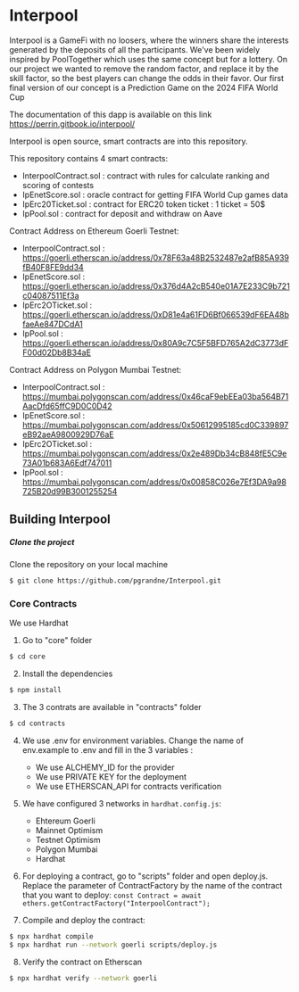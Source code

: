 # Interpool
Interpool is a GameFi with no loosers, where the winners share the interests generated by the deposits of all the participants.
We've been widely inspired by PoolTogether which uses the same concept but for a lottery. On our project we wanted to remove the random factor, and replace it by the skill factor, so the best players can change the odds in their favor.
Our first final version of our concept is a Prediction Game on the 2024 FIFA World Cup

The documentation of this dapp is available on this link https://perrin.gitbook.io/interpool/

Interpool is open source, smart contracts are into this repository.

This repository contains 4 smart contracts:
   - InterpoolContract.sol : contract with rules for calculate ranking and scoring of contests
   - IpEnetScore.sol : oracle contract for getting FIFA World Cup games data 
   - IpErc20Ticket.sol : contract for ERC20 token ticket : 1 ticket = 50$
   - IpPool.sol : contract for deposit and withdraw on Aave

Contract Address on Ethereum Goerli Testnet:
   * InterpoolContract.sol : https://goerli.etherscan.io/address/0x78F63a48B2532487e2afB85A939fB40F8FE9dd34
   * IpEnetScore.sol : https://goerli.etherscan.io/address/0x376d4A2cB540e01A7E233C9b721c04087511Ef3a
   * IpErc2OTicket.sol : https://goerli.etherscan.io/address/0xD81e4a61FD6Bf066539dF6EA48bfaeAe847DCdA1
   * IpPool.sol : https://goerli.etherscan.io/address/0x80A9c7C5F5BFD765A2dC3773dFF00d02Db8B34aE

Contract Address on Polygon Mumbai Testnet:
   * InterpoolContract.sol : https://mumbai.polygonscan.com/address/0x46caF9ebEEa03ba564B71AacDfd65ffC9D0C0D42
   * IpEnetScore.sol : https://mumbai.polygonscan.com/address/0x50612995185cd0C339897eB92aeA9800929D76aE
   * IpErc2OTicket.sol : https://mumbai.polygonscan.com/address/0x2e489Db34cB848fE5C9e73A01b683A6Edf747011
   * IpPool.sol : https://mumbai.polygonscan.com/address/0x00858C026e7Ef3DA9a98725B20d99B3001255254

## Building Interpool
##### Clone the project
Clone the repository on your local machine
```bash
$ git clone https://github.com/pgrandne/Interpool.git
```

### Core Contracts ###
We use Hardhat

1. Go to "core" folder
```bash
$ cd core
```

2. Install the dependencies
```bash
$ npm install
```

3. The 3 contrats are available in "contracts" folder
```bash
$ cd contracts
```

4. We use .env for environment variables. Change the name of env.example to .env and fill in the 3 variables :
   - We use ALCHEMY_ID for the provider
   - We use PRIVATE KEY for the deployment
   - We use ETHERSCAN_API for contracts verification

5. We have configured 3 networks in `hardhat.config.js`:
   - Ehtereum Goerli
   - Mainnet Optimism
   - Testnet Optimism
   - Polygon Mumbai
   - Hardhat

6. For deploying a contract, go to "scripts" folder and open deploy.js. Replace the parameter of ContractFactory by the name of the contract that you want to deploy:
`const Contract = await ethers.getContractFactory("InterpoolContract");`

7. Compile and deploy the contract:
```bash
$ npx hardhat compile
$ npx hardhat run --network goerli scripts/deploy.js
```
8. Verify the contract on Etherscan
```bash
$ npx hardhat verify --network goerli
```
